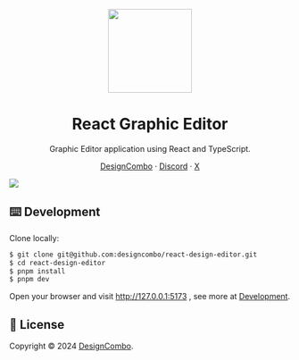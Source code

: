 <p align="center">
  <a href="https://github.com/designcombo/react-design-editor">
    <img width="150px" height="150px" src="https://ik.imagekit.io/snapmotion/logo-preview-public.svg"/>
  </a>
</p>
<h1 align="center">React Graphic Editor</h1>

<div align="center">
  
Graphic Editor application using React and TypeScript.

<p align="center">
    <a href="https://github.com/designcombo/react-design-editor">DesignCombo</a>
    ·  
    <a href="https://discord.gg/jrZs3wZyM5">Discord</a>
    ·  
    <a href="https://github.com/designcombo/react-design-editor">X</a>
</p>
</div>

[![](https://ik.imagekit.io/snapmotion/graphic-preview.png)](https://github.com/designcombo/react-design-editor)

## ⌨️ Development

Clone locally:

```bash
$ git clone git@github.com:designcombo/react-design-editor.git
$ cd react-design-editor
$ pnpm install
$ pnpm dev
```

Open your browser and visit http://127.0.0.1:5173 , see more at [Development](https://github.com/designcombo/designcombo/react-design-editor).

## 📝 License

Copyright © 2024 [DesignCombo](https://github.com/designcombo/react-design-editor).

